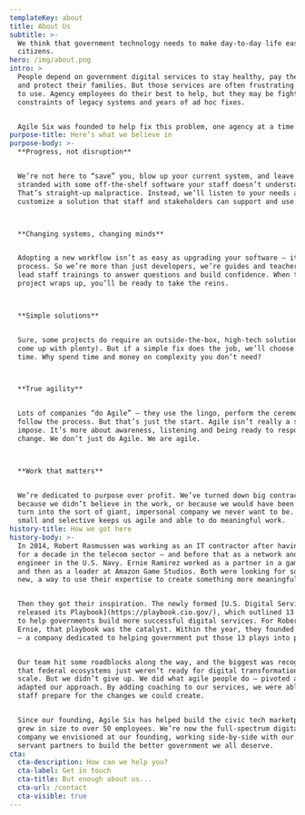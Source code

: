 ```yaml
---
templateKey: about
title: About Us
subtitle: >-
  We think that government technology needs to make day-to-day life easier for
  citizens.
hero: /img/about.png
intro: >
  People depend on government digital services to stay healthy, pay the rent,
  and protect their families. But those services are often frustrating and hard
  to use. Agency employees do their best to help, but they may be fighting the
  constraints of legacy systems and years of ad hoc fixes. 


  Agile Six was founded to help fix this problem, one agency at a time. 
purpose-title: Here’s what we believe in
purpose-body: >-
  **Progress, not disruption**


  We’re not here to “save” you, blow up your current system, and leave you
  stranded with some off-the-shelf software your staff doesn’t understand.
  That’s straight-up malpractice. Instead, we’ll listen to your needs and
  customize a solution that staff and stakeholders can support and use.



  **Changing systems, changing minds**


  Adopting a new workflow isn’t as easy as upgrading your software — it’s a
  process. So we’re more than just developers, we’re guides and teachers. We
  lead staff trainings to answer questions and build confidence. When the
  project wraps up, you’ll be ready to take the reins.



  **Simple solutions**


  Sure, some projects do require an outside-the-box, high-tech solution (we’ve
  come up with plenty). But if a simple fix does the job, we’ll choose it every
  time. Why spend time and money on complexity you don’t need?



  **True agility**


  Lots of companies “do Agile” — they use the lingo, perform the ceremonies,
  follow the process. But that’s just the start. Agile isn’t really a system you
  impose. It’s more about awareness, listening and being ready to respond to
  change. We don’t just do Agile. We are agile. 



  **Work that matters**


  We’re dedicated to purpose over profit. We’ve turned down big contracts
  because we didn’t believe in the work, or because we would have been forced to
  turn into the sort of giant, impersonal company we never want to be. Staying
  small and selective keeps us agile and able to do meaningful work.
history-title: How we got here
history-body: >-
  In 2014, Robert Rasmussen was working as an IT contractor after having worked
  for a decade in the telecom sector — and before that as a network and systems
  engineer in the U.S. Navy. Ernie Ramirez worked as a partner in a game studio
  and then as a leader at Amazon Game Studios. Both were looking for something
  new, a way to use their expertise to create something more meaningful.


  Then they got their inspiration. The newly formed [U.S. Digital Service
  released its Playbook](https://playbook.cio.gov/), which outlined 13 key plays
  to help governments build more successful digital services. For Robert and
  Ernie, that playbook was the catalyst. Within the year, they founded Agile Six
  — a company dedicated to helping government put those 13 plays into practice.


  Our team hit some roadblocks along the way, and the biggest was recognizing
  that federal ecosystems just weren’t ready for digital transformation at
  scale. But we didn’t give up. We did what agile people do — pivoted and
  adapted our approach. By adding coaching to our services, we were able to help
  staff prepare for the changes we could create.


  Since our founding, Agile Six has helped build the civic tech marketplace and
  grew in size to over 50 employees. We’re now the full-spectrum digital service
  company we envisioned at our founding, working side-by-side with our civil
  servant partners to build the better government we all deserve.
cta:
  cta-description: How can we help you?
  cta-label: Get in touch
  cta-title: But enough about us...
  cta-url: /contact
  cta-visible: true
---
```


